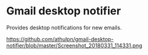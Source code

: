 # Gmail desktop notifier
Provides desktop notifications for new emails.

https://github.com/athulpn/gmail-desktop-notifier/blob/master/Screenshot_20180331_114331.png
